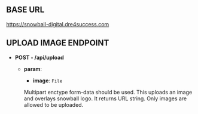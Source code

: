 ## BASE URL

https://snowball-digital.dre4success.com


## UPLOAD IMAGE ENDPOINT
- **POST - /api/upload**

  - **param**:

    - **image**: `File`

    Multipart enctype form-data should be used. This uploads an image and overlays snowball logo. It returns URL string. Only images are allowed to be uploaded.
